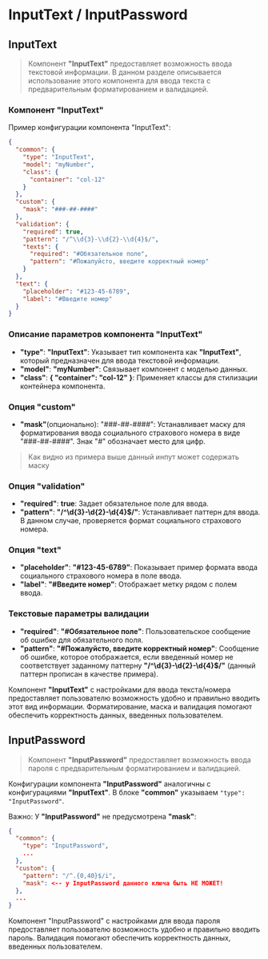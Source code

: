 # InputText / InputPassword

## InputText

> Компонент **"InputText"** предоставляет возможность ввода текстовой информации. В данном разделе описывается использование этого компонента для ввода текста с предварительным форматированием и валидацией.

### Компонент "InputText" 

Пример конфигурации компонента "InputText":

```json
{
  "common": {
    "type": "InputText",
    "model": "myNumber",
    "class": {
      "container": "col-12"
    }
  },
  "custom": {
    "mask": "###-##-####"
  },
  "validation": {
    "required": true,
    "pattern": "/^\\d{3}-\\d{2}-\\d{4}$/",
    "texts": {
      "required": "#Обязательное поле",
      "pattern": "#Пожалуйсто, введите корректный номер"
    }
  },
  "text": {
    "placeholder": "#123-45-6789",
    "label": "#Введите номер"
  }
}
```

### Описание параметров компонента "InputText"

- **"type"**: **"InputText"**: Указывает тип компонента как **"InputText"**, который предназначен для ввода текстовой информации.
- **"model"**: **"myNumber"**: Связывает компонент с моделью данных.
- **"class"**: **{ "container": "col-12" }**: Применяет классы для стилизации контейнера компонента.

### Опция "custom"

- **"mask"**(опционально): "###-##-####": Устанавливает маску для форматирования ввода социального страхового номера в виде "###-##-####". Знак "#" обозначает место для цифр.

> Как видно из примера выше данный инпут может содержать маску

### Опция "validation"

- **"required"**: **true**: Задает обязательное поле для ввода.
- **"pattern"**: **"/^\\d{3}-\\d{2}-\\d{4}$/"**: Устанавливает паттерн для ввода. В данном случае, проверяется формат социального страхового номера.

### Опция "text"

- **"placeholder"**: **"#123-45-6789"**: Показывает пример формата ввода социального страхового номера в поле ввода.
- **"label"**: **"#Введите номер"**: Отображает метку рядом с полем ввода.

### Текстовые параметры валидации

- **"required"**: **"#Обязательное поле"**: Пользовательское сообщение об ошибке для обязательного поля.
- **"pattern"**: **"#Пожалуйсто, введите корректный номер"**: Сообщение об ошибке, которое отображается, если введенный номер не соответствует заданному паттерну **"/^\\d{3}-\\d{2}-\\d{4}$/"** (данный паттерн прописан в качестве примера).

Компонент **"InputText"** с настройками для ввода текста/номера предоставляет пользователю возможность удобно и правильно вводить этот вид информации. Форматирование, маска и валидация помогают обеспечить корректность данных, введенных пользователем.

## InputPassword

> Компонент **"InputPassword"** предоставляет возможность ввода пароля с предварительным форматированием и валидацией.

Конфигурации компонента **"InputPassword"** аналогичны с конфигурациями **"InputText"**. В блоке **"common"** указываем  `"type": "InputPassword"`. 

Важно: У **"InputPassword"** не предусмотрена **"mask"**:

```json
{
  "common": {
    "type": "InputPassword",
    ...
  },
  "custom": {
    "pattern": "/^.{0,40}$/i",
    "mask": <-- у InputPassword данного ключа быть НЕ МОЖЕТ!
  },
  ...
}
```

Компонент "InputPassword" с настройками для ввода пароля предоставляет пользователю возможность удобно и правильно вводить пароль. Валидация помогают обеспечить корректность данных, введенных пользователем.